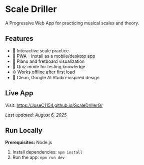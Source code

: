 # Scale Driller

A Progressive Web App for practicing musical scales and theory.

## Features
- 🎵 Interactive scale practice
- 📱 PWA - Install as a mobile/desktop app  
- 🎹 Piano and fretboard visualization
- 🎯 Quiz mode for testing knowledge
- 🌐 Works offline after first load
- 🎨 Clean, Google AI Studio-inspired design

## Live App
Visit: https://JoseC1154.github.io/ScaleDrillerG/

*Last updated: August 6, 2025*

## Run Locally

**Prerequisites:**  Node.js

1. Install dependencies:
   `npm install`
2. Run the app:
   `npm run dev`
